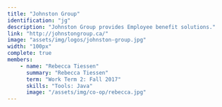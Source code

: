 ```yaml
---
title: "Johnston Group"
identification: "jg"
description: "Johnston Group provides Employee benefit solutions."
link: "http://johnstongroup.ca/"
image: "assets/img/logos/johnston-group.jpg"
width: "100px"
complete: true
members:
    - name: "Rebecca Tiessen"
      summary: "Rebecca Tiessen"
      term: "Work Term 2: Fall 2017"
      skills: "Tools: Java"
      image: "/assets/img/co-op/rebecca.jpg"
---
```

